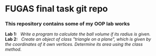 # FUGAS final task git repo
### This repository contains some of my OOP lab works
**Lab 1:**
&nbsp; _Write a program to calculate the ball volume if its radius is given._<br />
**Lab 2:**
&nbsp; _Create an object of class "triangle on a plane", which is given by the coordinates of it own
vertices. Determine its area using the class method._

